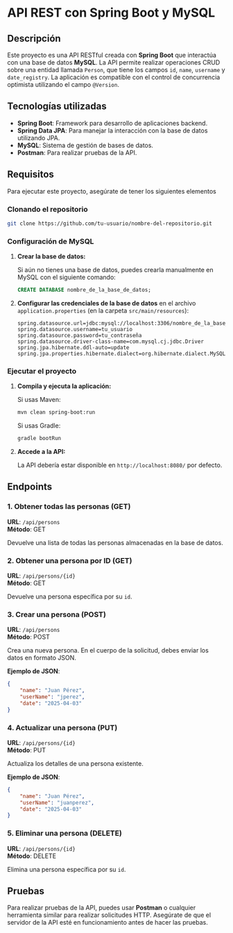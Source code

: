 
# API REST con Spring Boot y MySQL

## Descripción

Este proyecto es una API RESTful creada con **Spring Boot** que interactúa con una base de datos **MySQL**. La API permite realizar operaciones CRUD sobre una entidad llamada `Person`, que tiene los campos `id`, `name`, `username` y `date_registry`. La aplicación es compatible con el control de concurrencia optimista utilizando el campo `@Version`.

## Tecnologías utilizadas

- **Spring Boot**: Framework para desarrollo de aplicaciones backend.
- **Spring Data JPA**: Para manejar la interacción con la base de datos utilizando JPA.
- **MySQL**: Sistema de gestión de bases de datos.
- **Postman**: Para realizar pruebas de la API.


## Requisitos

Para ejecutar este proyecto, asegúrate de tener los siguientes elementos
### Clonando el repositorio

```bash
git clone https://github.com/tu-usuario/nombre-del-repositorio.git
```

### Configuración de MySQL

1. **Crear la base de datos:**

   Si aún no tienes una base de datos, puedes crearla manualmente en MySQL con el siguiente comando:

   ```sql
   CREATE DATABASE nombre_de_la_base_de_datos;
   ```

2. **Configurar las credenciales de la base de datos** en el archivo `application.properties` (en la carpeta `src/main/resources`):

   ```properties
   spring.datasource.url=jdbc:mysql://localhost:3306/nombre_de_la_base_de_datos
   spring.datasource.username=tu_usuario
   spring.datasource.password=tu_contraseña
   spring.datasource.driver-class-name=com.mysql.cj.jdbc.Driver
   spring.jpa.hibernate.ddl-auto=update
   spring.jpa.properties.hibernate.dialect=org.hibernate.dialect.MySQL8Dialect
   ```

### Ejecutar el proyecto

1. **Compila y ejecuta la aplicación:**

   Si usas Maven:

   ```bash
   mvn clean spring-boot:run
   ```

   Si usas Gradle:

   ```bash
   gradle bootRun
   ```

2. **Accede a la API:**

   La API debería estar disponible en `http://localhost:8080/` por defecto.

## Endpoints

### 1. Obtener todas las personas (GET)

**URL**: `/api/persons`  
**Método**: GET

Devuelve una lista de todas las personas almacenadas en la base de datos.

### 2. Obtener una persona por ID (GET)

**URL**: `/api/persons/{id}`  
**Método**: GET

Devuelve una persona específica por su `id`.

### 3. Crear una persona (POST)

**URL**: `/api/persons`  
**Método**: POST

Crea una nueva persona. En el cuerpo de la solicitud, debes enviar los datos en formato JSON.

**Ejemplo de JSON**:

```json
{
    "name": "Juan Pérez",
    "userName": "jperez",
    "date": "2025-04-03"
}
```

### 4. Actualizar una persona (PUT)

**URL**: `/api/persons/{id}`  
**Método**: PUT

Actualiza los detalles de una persona existente.

**Ejemplo de JSON**:

```json
{
    "name": "Juan Pérez",
    "userName": "juanperez",
    "date": "2025-04-03"
}
```

### 5. Eliminar una persona (DELETE)

**URL**: `/api/persons/{id}`  
**Método**: DELETE

Elimina una persona específica por su `id`.

## Pruebas

Para realizar pruebas de la API, puedes usar **Postman** o cualquier herramienta similar para realizar solicitudes HTTP. Asegúrate de que el servidor de la API esté en funcionamiento antes de hacer las pruebas.
